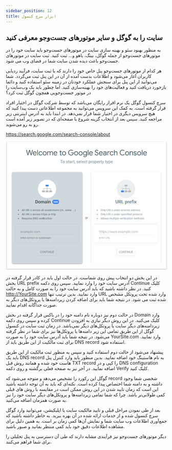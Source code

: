 ```yaml
---
sidebar_position: 12
title: ابزار سرچ کنسول
---
```


## سایت را به گوگل و سایر موتورهای جست‌وجو معرفی کنید

به منظور بهبود سئو و بهینه سازی سایت در موتورهای جست‌وجو باید سایت خود را در موتورهای جست‌وجو از جمله گوگل، بینگ، یاهو و... ثبت کنید. ثبت سایت در موتورهای جست‌وجو باعث دیده شدن سایت شما در فضای وب می شود.

هر کدام از موتورهای جست‌وجو پنل خاص خود را دارند که با ثبت سایت، فرآیند ردیابی کاربران آغاز می‌شود و اطلاعات بدست آمده از آن در این پنل ثبت می‌گردد. شما می‌توانید از این پنل برای سنجش عملکرد خودتان در زمینه سئو استفاده کنید و دائما بازخورد دریافت کنید و فعالیت‌های خود را بهینه‌سازی کنید. اما چطور باید یک وب‌سایت را در موتور جست‌وجویی همچون گوگل ثبت کرد؟

سرچ کنسول گوگل یک نرم افراز رایگان می‌باشد که توسط شرکت گوگل در اختیار افراد قرار گرفته است. به کمک این سرویس می‌توانید به مجموعه اطلاعاتی دست پیدا کنید که هیچ سرویس دیگری در اختیار شما قرار نمی‌دهد. در ابتدا باید به آدرس اینترنتی زیر مراجعه کنید. سپس بعد از انتخاب گزینه شروع با صفحه‌ای که در تصویر زیر آمده است رو به رو می‌شوید.

<https://search.google.com/search-console/about>

![ابزار سرچ کنسول](./search-console.png)

در این بخش دو انتخاب پیش روی شماست. در حالت اول باید در کادر قرار گرفته در بخش URL prefix آدرس سایت خود را وارد نمایید. سپس روی دکمه Continue کلیک کنید. در نظر داشته باشید که باید آدرس سایت خود را به صورت کامل و به حالت http://YourSite.com وارد نمایید. بدین ترتیب تنها URL وارد شده تحت پروتکل مشخص شده ثبت می شود. در نتیجه شما باید برای اضافه کردن زیردامنه‌ها یا پروتکل‌های دیگر به صورت جداگانه اقدام نمایید.

در حالت دوم نیز دوباره نام دامنه خود را در باکس قرار گرفته در بخش Domain وارد کرده و سپس روی دکمه Continue کلیک می‌کنید. در این روش دیگر نیازی به افزودن زیردامنه‌های دیگر سایت یا پروتکل‌های دیگر نمی‌باشد. در زمان ثبت سایت در کنسول گوگل از این طریق تمامی این زیر دامنه‌ها یا پروتکل‌ها نیز برای شما در نظر گرفته می‌شود. در نتیجه شما باید آدرس سایت خود را به صورت YourSite.com وارد نمایید. برای ثبت مالکیت از این طریق باید از DNS record استفاده شود.

پیشنهاد می‌شود از حالت دوم استفاده کنید و سپس به منظور ثبت مالکیت از این طریق باید یک DNS record به نام هاستینگ خود اضافه نمایید. بدین منظور باید وارد کنترل پنل هاست خود شده و همانند روش قبل TXT record را کپی و در DNS configuration اضافه نمایید. در آخر نیز به صفحه فعلی برگشته و روی دکمه Verify کلیک کنید.

گوگل این رکورد را تشخیص می‌دهد و متوجه می‌شود که record شخصی شما وجود داشته و به دامنه شما اختصاص پیدا کرده است. نکته‌ای که باید به آن توجه داشته باشید این است که زمان تایید شدن در این روش ممکن است در مقایسه با روش های قبلی کمی طولانی‌تر باشد. چرا که شما تمامی زیردامنه‌ها و پروتکل‌های دیگر سایت خود را نیز به صورت همزمان اضافه می‌کنید.

بعد از طی نمودن مراحل قبلی و تایید مالکیت سایت یا اپلیکیشن، می‌توانید وارد گوگل سرچ کنسول شده و از خدمات ارائه شده در آن بهره ببرید. به خاطر داشته باشید که جمع‌آوری اطلاعات وب سایت شما و نمایش آن‌ها کمی زمان بر است. به همین دلیل برای مشاهده اطلاعات دقیق خود باید کمی منتظر بمانید و صبور باشید.

دیگر موتورهای جست‌وجو نیز فرآیندی مشابه دارند که طی آن دسترسی به پنل تحلیلی را برای شما فراهم می‌کنند.
